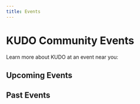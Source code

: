 ```yaml
---
title: Events
---
```


# KUDO Community Events

Learn more about KUDO at an event near you: 

## Upcoming Events

<EventsFromPages subset="upcoming"/>

## Past Events

<EventsFromPages subset="past"/>
